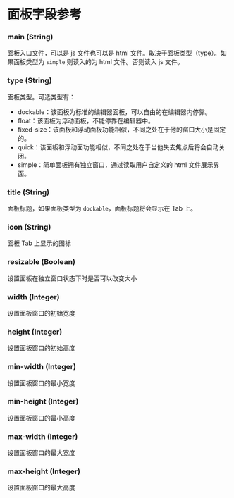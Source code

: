 # 面板字段参考

### main (String)

面板入口文件，可以是 js 文件也可以是 html 文件。取决于面板类型（type）。如果面板类型为 `simple`
则读入的为 html 文件。否则读入 js 文件。

### type (String)

面板类型。可选类型有：

 - dockable：该面板为标准的编辑器面板，可以自由的在编辑器内停靠。
 - float：该面板为浮动面板，不能停靠在编辑器中。
 - fixed-size：该面板和浮动面板功能相似，不同之处在于他的窗口大小是固定的。
 - quick：该面板和浮动面功能相似，不同之处在于当他失去焦点后将会自动关闭。
 - simple：简单面板拥有独立窗口，通过读取用户自定义的 html 文件展示界面。

### title (String)

面板标题，如果面板类型为 `dockable`，面板标题将会显示在 Tab 上。

### icon (String)

面板 Tab 上显示的图标

### resizable (Boolean)

设置面板在独立窗口状态下时是否可以改变大小

### width (Integer)

设置面板窗口的初始宽度

### height (Integer)

设置面板窗口的初始高度

### min-width (Integer)

设置面板窗口的最小宽度

### min-height (Integer)

设置面板窗口的最小高度

### max-width (Integer)

设置面板窗口的最大宽度

### max-height (Integer)

设置面板窗口的最大高度
